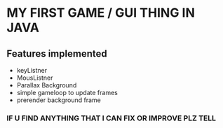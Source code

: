 # MY FIRST GAME / GUI THING IN JAVA

## Features implemented 
- keyListner
- MousListner
- Parallax Background
- simple gameloop to update frames
- prerender background frame

### IF U FIND ANYTHING THAT I CAN FIX OR IMPROVE PLZ TELL
